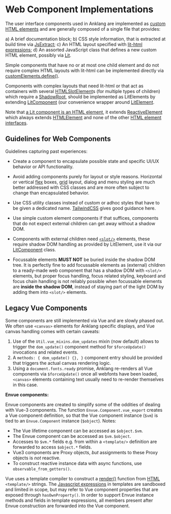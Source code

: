 
# Web Component Implementations

The user interface components used in Anklang are implemented as
[custom HTML elements](https://developer.mozilla.org/en-US/docs/Web/Web_Components/Using_custom_elements)
and are generally composed of a single file that provides:

a) A brief documentation block;
b) CSS style information, that is extracted at build time via [JsExtract](https://tim-janik.github.io/docs/anklang/jsextract_8js.html);
c) An HTML layout specified with [lit-html expressions](https://lit.dev/docs/templates/expressions/);
d) An assorted JavaScript class that defines a new custom HTML element, possibly via [Lit](https://lit.dev/docs/).

Simple components that have no or at most one child element and do not require complex HTML layouts with lit-html
can be implemented directly via [customElements.define()](https://developer.mozilla.org/en-US/docs/Web/API/CustomElementRegistry/define).

Components with complex layouts that need lit-html or that act as containers with several [HTMLSlotElement](https://developer.mozilla.org/en-US/docs/Web/HTML/Element/slot)s
(for multiple types of children) which require a
[ShadowRoot](https://developer.mozilla.org/en-US/docs/Web/API/ShadowRoot),
should be implemented as LitElements by extending
[LitComponent](https://tim-janik.github.io/docs/anklang/little_8js.html#LitComponent) (our convenience wrapper around
[LitElement](https://lit.dev/docs/api/LitElement/).

Note that [a Lit component is an HTML element](https://lit.dev/docs/components/defining/#a-lit-component-is-an-html-element),
it extends [ReactiveElement](https://lit.dev/docs/api/ReactiveElement/)
which always extends [HTMLElement](https://developer.mozilla.org/en-US/docs/Web/API/HTMLElement) and none of the other
[HTML element interfaces](https://developer.mozilla.org/en-US/docs/Web/API/HTML_DOM_API#html_element_interfaces_2).


## Guidelines for Web Components

Guidelines capturing past experiences:

- Create a component to encapsulate possible state and specific UI/UX behavior or API functionality.

- Avoid adding components purely for layout or style reasons. Horizontal or vertical [flex](https://developer.mozilla.org/en-US/docs/Learn/CSS/CSS_layout/Flexbox) boxes, [grid](https://developer.mozilla.org/en-US/docs/Learn/CSS/CSS_layout/Flexbox) layout, dialog and menu styling are much better addressed with CSS classes and are more often subject to change than encapsulated behavior.

- Use CSS utility classes instead of custom or adhoc styles that have to be given a dedicated name. [TailwindCSS](https://tailwindcss.com/docs/utility-first#maintainability-concerns) gives good guidance here.

- Use simple custom element components if that suffices, components that do not expect external children can get away without a shadow DOM.

- Components with external children need [`<slot/>`](https://developer.mozilla.org/en-US/docs/Web/HTML/Element/slot) elements, these require shadow DOM handling as provided by LitElement, use it via our [LitComponent](https://tim-janik.github.io/docs/anklang/little_8js.html#LitComponent) class.

- Focussable elements **MUST NOT** be buried inside the shadow DOM tree. It is perfectly fine to add focussable elements as (external) children to a ready-made web component that has a shadow DOM with `<slot/>` elements, but proper focus handling, focus related styling, keyboard and focus chain handling is not reliably possible when focussable elements are **inside the shadow DOM**, instead of staying part of the light DOM by adding them into `<slot/>` elements.

## Legacy Vue Components

Some components are still implemented via Vue and are slowly phased out.
We often use `<canvas>` elements for Anklang specific displays, and Vue canvas handling comes with certain caveats:

1) Use of the `Util.vue_mixins.dom_updates` mixin (now default) allows to trigger the `dom_update()`
   component method for `$forceUpdate()` invocations and related events.
2) A `methods: { dom_update() {}, }` component entry should be provided that triggers the
   actual canvas rendering logic.
3) Using a `document.fonts.ready` promise, Anklang re-renders all Vue components via
   `$forceUpdate()` once all webfonts have been loaded, `<canvas>` elements containing text
   usually need to re-render themselves in this case.

**Envue components:**

Envue components are created to simplify some of the oddities of dealing with Vue-3 components.
The function `Envue.Component.vue_export` creates a Vue component definition, so that the
Vue component instance (`$vm`) is tied to an `Envue.Component` instance (`$object`).
Notes:
- The Vue lifetime component can be accessed as `$object.$vm`.
- The Envue component can be accessed as `$vm.$object`.
- Accesses to `$vm.*` fields e.g. from within a `<template/>` definition are forwarded to access `$object.*` fields.
- Vue3 components are Proxy objects, *but* assignments to these Proxy objects is *not* reactive.
- To construct reactive instance data with async functions, use `observable_from_getters()`.

Vue uses a template compiler to construct a [render()](https://v3.vuejs.org/guide/render-function.html#complete-example)
function from [HTML](https://v3.vuejs.org/guide/template-syntax.html#raw-html) `<template/>` strings.
The [Javascript expressions](https://v3.vuejs.org/guide/template-syntax.html#javascript-expressions)
in templates are sandboxed and limited in scope, but may refer to Vue component properties
that are exposed through `hasOwnProperty()`.
In order to support Envue instance methods and fields in template expressions,
all members present after Envue construction are forwarded into the Vue component.
